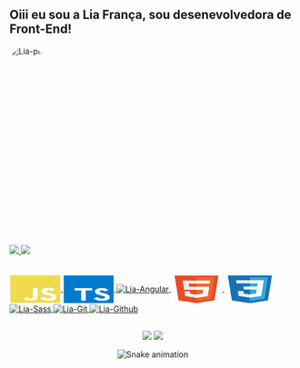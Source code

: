 ## Oiii eu sou a Lia França, sou desenevolvedora de Front-End!
  <div style="display: flex" align="center">
      <img align="right" alt="Lia-pic" height="350" style="border-radius:50px;" src="https://media.discordapp.net/attachments/385216320205094915/904838156002660413/lia-franca.gif?width=559&height=559">
  </div>
<div align="left">
  <a href="https://github.com/Lia-Franca">
  <img height="170em" src="https://github-readme-stats.vercel.app/api?username=lia-franca&show_icons=true&theme=dracula&include_all_commits=true&count_private=true"/>
  <img height="170em" src="https://github-readme-stats.vercel.app/api/top-langs/?username=lia-franca&layout=compact&langs_count=7&theme=dracula"/>
</div>
  <br>
<div><br>
  <img align="center" alt="Lia-Js" height="50" width="90" src="https://raw.githubusercontent.com/devicons/devicon/master/icons/javascript/javascript-plain.svg">
  <img align="center" alt="Lia-Ts" height="50" width="90" src="https://raw.githubusercontent.com/devicons/devicon/master/icons/typescript/typescript-plain.svg">
  <img align="center" alt="Lia-Angular" height="50" width="90" src="https://cdn.jsdelivr.net/gh/devicons/devicon/icons/angularjs/angularjs-original.svg" />
  <img align="center" alt="Lia-HTML" height="50" width="90" src="https://raw.githubusercontent.com/devicons/devicon/master/icons/html5/html5-original.svg">
  <img align="center" alt="Lia-CSS" height="50" width="90" src="https://raw.githubusercontent.com/devicons/devicon/master/icons/css3/css3-original.svg">
  <img align="center" alt="Lia-Sass" height="50" width="90" src="https://cdn.jsdelivr.net/gh/devicons/devicon/icons/sass/sass-original.svg" />
  <img align="center" alt="Lia-Git" height="50" width="90" src="https://cdn.jsdelivr.net/gh/devicons/devicon/icons/git/git-original-wordmark.svg" />
  <img align="center" alt="Lia-Github" height="50" width="90" src="https://cdn.jsdelivr.net/gh/devicons/devicon/icons/github/github-original-wordmark.svg" />
</div>
  
  ##
 
<div align="center"> 
  <a href = "mailto:liajonasfranca@gmail.com"><img src="https://img.shields.io/badge/Gmail-D14836?style=for-the-badge&logo=gmail&logoColor=white" target="_blank"></a>
  <a href="linkedin.com/in/lia-frança-3785461aa" target="_blank"><img src="https://img.shields.io/badge/-LinkedIn-%230077B5?style=for-the-badge&logo=linkedin&logoColor=white" target="_blank"></a> 
 
![Snake animation](https://github.com/Lia-Franca/Lia-Franca/blob/output/github-contribution-grid-snake.svg)
 
</div>
